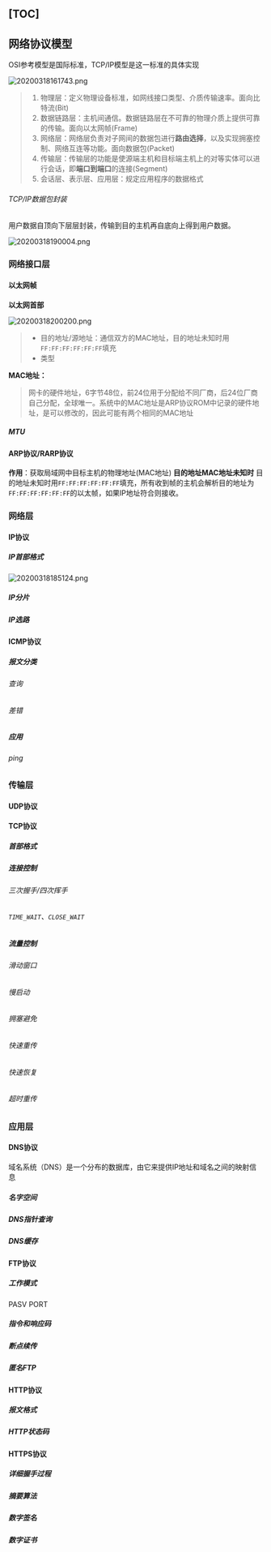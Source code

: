 [TOC]
---

## 网络协议模型

OSI参考模型是国际标准，TCP/IP模型是这一标准的具体实现

![20200318161743.png](https://raw.githubusercontent.com/itisl/Pic_Bed/master/img/20200318161743.png)
> 1. 物理层：定义物理设备标准，如网线接口类型、介质传输速率。面向比特流(Bit)
> 2. 数据链路层：主机间通信。数据链路层在不可靠的物理介质上提供可靠的传输。面向以太网帧(Frame)
> 3. 网络层：网络层负责对子网间的数据包进行**路由选择**，以及实现拥塞控制、网络互连等功能。面向数据包(Packet)
> 4. 传输层：传输层的功能是使源端主机和目标端主机上的对等实体可以进行会话，即**端口到端口**的连接(Segment)
> 5. 会话层、表示层、应用层：规定应用程序的数据格式


###### TCP/IP数据包封装
用户数据自顶向下层层封装，传输到目的主机再自底向上得到用户数据。

![20200318190004.png](https://raw.githubusercontent.com/itisl/Pic_Bed/master/img/20200318190004.png)

### 网络接口层
#### 以太网帧

**以太网首部**

![20200318200200.png](https://raw.githubusercontent.com/itisl/Pic_Bed/master/img/20200318200200.png)

> - 目的地址/源地址：通信双方的MAC地址，目的地址未知时用`FF:FF:FF:FF:FF:FF`填充
> - 类型

**MAC地址：**
> 网卡的硬件地址，6字节48位，前24位用于分配给不同厂商，后24位厂商自己分配，全球唯一。系统中的MAC地址是ARP协议ROM中记录的硬件地址，是可以修改的，因此可能有两个相同的MAC地址
##### MTU
#### ARP协议/RARP协议
**作用**：获取局域网中目标主机的物理地址(MAC地址)
**目的地址MAC地址未知时**
目的地址未知时用`FF:FF:FF:FF:FF:FF`填充，所有收到帧的主机会解析目的地址为`FF:FF:FF:FF:FF:FF`的以太帧，如果IP地址符合则接收。
### 网络层
#### IP协议
##### IP首部格式
![20200318185124.png](https://raw.githubusercontent.com/itisl/Pic_Bed/master/img/20200318185124.png)
##### IP分片
##### IP选路
#### ICMP协议
##### 报文分类
###### 查询
###### 差错
##### 应用
###### ping

### 传输层
#### UDP协议
#### TCP协议
##### 首部格式
##### 连接控制
###### 三次握手/四次挥手
###### `TIME_WAIT`、`CLOSE_WAIT`
##### 流量控制
###### 滑动窗口
###### 慢启动
###### 拥塞避免
###### 快速重传
###### 快速恢复
###### 超时重传

### 应用层
#### DNS协议
域名系统（DNS）是一个分布的数据库，由它来提供IP地址和域名之间的映射信息
##### 名字空间
##### DNS指针查询
##### DNS缓存
#### FTP协议
##### 工作模式
PASV
PORT
##### 指令和响应码
##### 断点续传
##### 匿名FTP
#### HTTP协议
##### 报文格式
##### HTTP状态码
#### HTTPS协议
##### 详细握手过程
##### 摘要算法
##### 数字签名
##### 数字证书